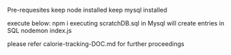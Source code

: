 Pre-requesites
keep node installed
keep mysql installed

execute below:
npm i
executing scratchDB.sql in Mysql will create entries in SQL
nodemon index.js

please refer calorie-tracking-DOC.md for further proceedings
